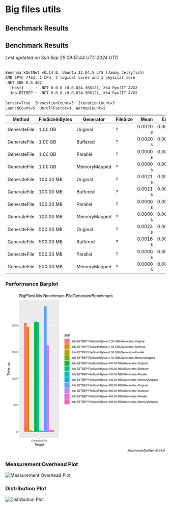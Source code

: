 # Big files utils

## Benchmark Results


<!-- BENCHMARK RESULTS START -->

## Benchmark Results

*Last updated on Sun Sep 29 09:15:44 UTC 2024 UTC*

```

BenchmarkDotNet v0.14.0, Ubuntu 22.04.5 LTS (Jammy Jellyfish)
AMD EPYC 7763, 1 CPU, 2 logical cores and 1 physical core
.NET SDK 8.0.402
  [Host]     : .NET 8.0.8 (8.0.824.36612), X64 RyuJIT AVX2
  Job-BZTBEP : .NET 8.0.8 (8.0.824.36612), X64 RyuJIT AVX2

Server=True  InvocationCount=3  IterationCount=3  
LaunchCount=5  UnrollFactor=1  WarmupCount=2  

```
| Method       | FileSizeInBytes | Generator    | FileSize | Mean     | Error    | StdDev   | StdErr   | Median   | Min      | Max      | Q1       | Q3       | Op/s      | Rank | Allocated |
|------------- |---------------- |------------- |--------- |---------:|---------:|---------:|---------:|---------:|---------:|---------:|---------:|---------:|----------:|-----:|----------:|
| GenerateFile | 1.00 GB         | Original     | ?        | 0.0020 s | 0.0010 s | 0.0009 s | 0.0002 s | 0.0019 s | 0.0011 s | 0.0036 s | 0.0012 s | 0.0027 s |     488.3 |    5 |   1.59 MB |
| GenerateFile | 1.00 GB         | Buffered     | ?        | 0.0020 s | 0.0007 s | 0.0007 s | 0.0002 s | 0.0018 s | 0.0010 s | 0.0036 s | 0.0015 s | 0.0024 s |     508.3 |    5 |   2.41 MB |
| GenerateFile | 1.00 GB         | Parallel     | ?        | 0.0000 s | 0.0000 s | 0.0000 s | 0.0000 s | 0.0000 s | 0.0000 s | 0.0001 s | 0.0000 s | 0.0000 s |  36,554.7 |    2 |   0.34 MB |
| GenerateFile | 1.00 GB         | MemoryMapped | ?        | 0.0000 s | 0.0000 s | 0.0000 s | 0.0000 s | 0.0000 s | 0.0000 s | 0.0001 s | 0.0000 s | 0.0000 s | 104,350.6 |    1 |   0.93 MB |
| GenerateFile | 100.00 MB       | Original     | ?        | 0.0021 s | 0.0007 s | 0.0006 s | 0.0002 s | 0.0019 s | 0.0012 s | 0.0033 s | 0.0015 s | 0.0026 s |     484.0 |    5 |   1.58 MB |
| GenerateFile | 100.00 MB       | Buffered     | ?        | 0.0021 s | 0.0019 s | 0.0018 s | 0.0005 s | 0.0017 s | 0.0009 s | 0.0081 s | 0.0010 s | 0.0021 s |     483.9 |    5 |   2.84 MB |
| GenerateFile | 100.00 MB       | Parallel     | ?        | 0.0000 s | 0.0000 s | 0.0000 s | 0.0000 s | 0.0000 s | 0.0000 s | 0.0001 s | 0.0000 s | 0.0000 s |  41,002.0 |    2 |   0.38 MB |
| GenerateFile | 100.00 MB       | MemoryMapped | ?        | 0.0000 s | 0.0000 s | 0.0000 s | 0.0000 s | 0.0000 s | 0.0000 s | 0.0001 s | 0.0000 s | 0.0000 s |  70,899.7 |    1 |   0.02 MB |
| GenerateFile | 500.00 MB       | Original     | ?        | 0.0024 s | 0.0011 s | 0.0010 s | 0.0003 s | 0.0019 s | 0.0011 s | 0.0043 s | 0.0018 s | 0.0027 s |     423.4 |    6 |   2.23 MB |
| GenerateFile | 500.00 MB       | Buffered     | ?        | 0.0016 s | 0.0005 s | 0.0005 s | 0.0001 s | 0.0016 s | 0.0010 s | 0.0027 s | 0.0012 s | 0.0020 s |     615.0 |    5 |    1.3 MB |
| GenerateFile | 500.00 MB       | Parallel     | ?        | 0.0000 s | 0.0001 s | 0.0001 s | 0.0000 s | 0.0000 s | 0.0000 s | 0.0002 s | 0.0000 s | 0.0000 s |  28,521.6 |    4 |   0.75 MB |
| GenerateFile | 500.00 MB       | MemoryMapped | ?        | 0.0000 s | 0.0001 s | 0.0001 s | 0.0000 s | 0.0000 s | 0.0000 s | 0.0003 s | 0.0000 s | 0.0000 s |  32,553.9 |    3 |   0.84 MB |

### Performance Barplot
![Benchmark Barplot](docs/BigFilesUtils.Benchmark.FileGeneratorBenchmark-barplot.png)

### Measurement Overhead Plot
![Measurement Overhead Plot](docs/*-measurement.png)

### Distribution Plot
![Distribution Plot](docs/*-distribution.png)

<!-- BENCHMARK RESULTS END -->
